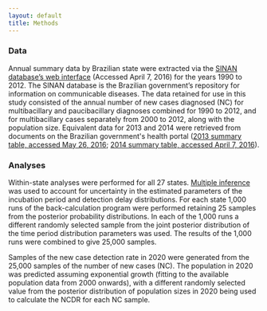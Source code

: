 ```yaml
---
layout: default
title: Methods
---
```


### Data

Annual summary data by Brazilian state were extracted via the [SINAN database’s web interface](http://tabnet2.datasus.gov.br/cgi/deftohtm.exe?idb2013/d0206.def) (Accessed April 7, 2016) for the years 1990 to 2012. The SINAN database is the Brazilian government’s repository for information on communicable diseases. The data retained for use in this study consisted of the annual number of new cases diagnosed (NC) for multibacillary and paucibacillary diagnoses combined for 1990 to 2012, and for multibacillary cases separately from 2000 to 2012, along with the population size. Equivalent data for 2013 and 2014 were retrieved from documents on the Brazilian government's health portal ([2013 summary table, accessed May 26, 2016](http://portalsaude.saude.gov.br/images/pdf/2014/dezembro/01/Dados-2013.pdf); [2014 summary table, accessed April 7, 2016](http://portalsaude.saude.gov.br/images/pdf/2015/julho/27/Dados-2014---final.pdf)).

### Analyses

Within-state analyses were performed for all 27 states. [Multiple inference](../methods/index.html#accounting-for-uncertainty-in-the-tpd-parameters) was used to account for uncertainty in the estimated parameters of the incubation period and detection delay distributions. For each state 1,000 runs of the back-calculation program were performed retaining 25 samples from the posterior probability distributions. In each of the 1,000 runs a different randomly selected sample from the joint posterior distribution of the time period distribution parameters was used. The results of the 1,000 runs were combined to give 25,000 samples.

Samples of the new case detection rate in 2020 were generated from the 25,000 samples of the number of new cases (NC). The population in 2020 was predicted assuming exponential growth (fitting to the available population data from 2000 onwards), with a different randomly selected value from the posterior distribution of population sizes in 2020 being used to calculate the NCDR for each NC sample.
